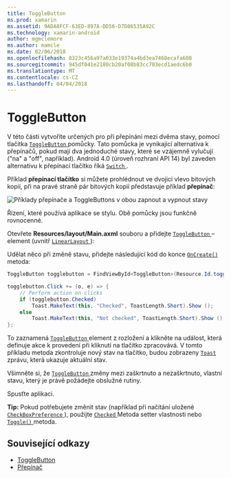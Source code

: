 ```yaml
---
title: ToggleButton
ms.prod: xamarin
ms.assetid: 9ADA8FCF-63ED-897A-DD56-D7D86535A92C
ms.technology: xamarin-android
author: mgmclemore
ms.author: mamcle
ms.date: 02/06/2018
ms.openlocfilehash: 8323c456a97a033e19374a4bd3ea7468ecafa608
ms.sourcegitcommit: 945df041e2180cb20af08b83cc703ecd1aedc6b0
ms.translationtype: MT
ms.contentlocale: cs-CZ
ms.lasthandoff: 04/04/2018
---
```

# <a name="togglebutton"></a>ToggleButton

V této části vytvoříte určených pro při přepínání mezi dvěma stavy, pomocí tlačítka [ `ToggleButton` ](https://developer.xamarin.com/api/type/Android.Widget.ToggleButton/) pomůcky. Tato pomůcka je vynikající alternativa k přepínačů, pokud mají dva jednoduché stavy, které se vzájemně vylučují ("na" a "off", například). Android 4.0 (úroveň rozhraní API 14) byl zaveden alternativu k přepínací tlačítko říká [ `Switch` ](https://developer.xamarin.com/api/type/Android.Widget.Switch/).

Příklad **přepínací tlačítko** si můžete prohlédnout ve dvojici vlevo bitových kopií, při na pravé straně pár bitových kopií představuje příklad **přepínač**:

![Příklady přepínače a ToggleButtons v obou zapnout a vypnout stavy](toggle-button-images/togglebutton-switch.png)  

Řízení, které používá aplikace se stylu. Obě pomůcky jsou funkčně rovnocenné.

Otevřete **Resources/layout/Main.axml** souboru a přidejte [ `ToggleButton` ](https://developer.xamarin.com/api/type/Android.Widget.ToggleButton/) – element (uvnitř [ `LinearLayout` ](https://developer.xamarin.com/api/type/Android.Widget.LinearLayout/)):

Udělat něco při změně stavu, přidejte následující kód do konce [ `OnCreate()` ](https://developer.xamarin.com/api/member/Android.App.Activity.OnCreate/p/Android.OS.Bundle/Android.OS.PersistableBundle) metoda:

```csharp
ToggleButton togglebutton = FindViewById<ToggleButton>(Resource.Id.togglebutton);

togglebutton.Click += (o, e) => {
    // Perform action on clicks
    if (togglebutton.Checked)
        Toast.MakeText(this, "Checked", ToastLength.Short).Show ();
    else
        Toast.MakeText(this, "Not checked", ToastLength.Short).Show ();
};
```

To zaznamená [ `ToggleButton` ](https://developer.xamarin.com/api/type/Android.Widget.ToggleButton/) element z rozložení a klikněte na událost, která definuje akce k provedení při kliknutí na tlačítko zpracovává. V tomto příkladu metoda zkontroluje nový stav na tlačítko, budou zobrazeny [ `Toast` ](https://developer.xamarin.com/api/type/Android.Widget.Toast/) zprávu, která ukazuje aktuální stav.

Všimněte si, že [ `ToggleButton` ](https://developer.xamarin.com/api/type/Android.Widget.ToggleButton/) změny mezi zaškrtnuto a nezaškrtnuto, vlastní stavu, který je právě požádejte obslužné rutiny.

Spusťte aplikaci.


**Tip:** Pokud potřebujete změnit stav (například při načítání uložené [ `CheckBoxPreference` ](https://developer.xamarin.com/api/type/Android.Preferences.CheckBoxPreference/)), použijte [ `Checked` ](https://developer.xamarin.com/api/property/Android.Widget.CompoundButton.Checked/) Metoda setter vlastnosti nebo [ `Toggle()` ](https://developer.xamarin.com/api/member/Android.Widget.CompoundButton.Toggle/) metoda.


## <a name="related-links"></a>Související odkazy

- [ToggleButton](http://developer.android.com/reference/android/widget/ToggleButton.html)
- [Přepínač](http://developer.android.com/reference/android/widget/Switch.html)
